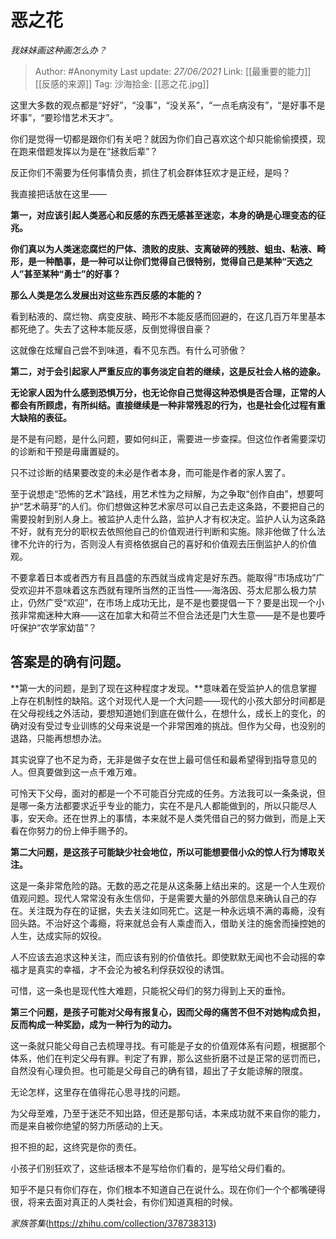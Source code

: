 # 恶之花
*我妹妹画这种画怎么办？*

> Author: #Anonymity
> Last update: *27/06/2021*
> Link: [[最重要的能力]] [[反感的来源]]
> Tag:
> 沙海拾金: [[恶之花.jpg]]

这里大多数的观点都是“好好”，“没事”，“没关系”，“一点毛病没有”，“是好事不是坏事”，“要珍惜艺术天才”。

你们是觉得一切都是跟你们有关吧？就因为你们自己喜欢这个却只能偷偷摸摸，现在跑来借题发挥以为是在“拯救后辈”？

反正你们不需要为任何事情负责，抓住了机会群体狂欢才是正经，是吗？

我直接把话放在这里——

**第一，对应该引起人类恶心和反感的东西无感甚至迷恋，本身的确是心理变态的征兆。**

**你们真以为人类迷恋腐烂的尸体、溃败的皮肤、支离破碎的残肢、蛆虫、粘液、畸形，是一种酷事，是一种可以让你们觉得自己很特别，觉得自己是某种“天选之人”甚至某种“勇士”的好事？**

**那么人类是怎么发展出对这些东西反感的本能的？**

看到粘液的、腐烂物、病变皮肤、畸形不本能反感而回避的，在这几百万年里基本都死绝了。失去了这种本能反感，反倒觉得很自豪？

这就像在炫耀自己尝不到味道，看不见东西。有什么可骄傲？

**第二，对于会引起家人严重反应的事务淡定自若的继续，这是反社会人格的迹象。**

**无论家人因为什么感到恐惧万分，也无论你自己觉得这种恐惧是否合理，正常的人都会有所顾虑，有所纠结。直接继续是一种非常残忍的行为，也是社会化过程有重大缺陷的表征。**

是不是有问题，是什么问题，要如何纠正，需要进一步查探。但这位作者需要深切的诊断和干预是毋庸置疑的。

只不过诊断的结果要改变的未必是作者本身，而可能是作者的家人罢了。

至于说想走“恐怖的艺术”路线，用艺术性为之辩解，为之争取“创作自由”，想要呵护“艺术萌芽”的人们。你们想做这种艺术家尽可以自己去走这条路，不要把自己的需要投射到别人身上。被监护人走什么路，监护人才有权决定。监护人认为这条路不好，就有充分的职权去依照他自己的价值观进行判断和实施。除非他做了什么法律不允许的行为，否则没人有资格依据自己的喜好和价值观去压倒监护人的价值观。

不要拿着日本或者西方有且昌盛的东西就当成肯定是好东西。能取得“市场成功”广受欢迎并不意味着这东西就有理所当然的正当性——海洛因、芬太尼那么极力禁止，仍然广受“欢迎”，在市场上成功无比，是不是也要提倡一下？要是出现一个小孩非常痴迷种大麻——这在加拿大和荷兰不但合法还是门大生意——是不是也要呼吁保护“农学家幼苗”？

**答案是的确有问题。**
-------------

**第一大的问题，是到了现在这种程度才发现。**意味着在受监护人的信息掌握上存在机制性的缺陷。这个对现代人是一个大问题——现代的小孩大部分时间都是在父母视线之外活动，要想知道她们到底在做什么，在想什么，成长上的变化，的确对没有受过专业训练的父母来说是一个非常困难的挑战。但作为父母，也没别的退路，只能再想想办法。

其实说穿了也不足为奇，无非是做子女在世上最可信任和最希望得到指导意见的人。但真要做到这一点千难万难。

可怜天下父母，面对的都是一个不可能百分完成的任务。方法我可以一条条说，但是哪一条方法都要求近乎专业的能力，实在不是凡人都能做到的，所以只能尽人事，安天命。还在世界上的事情，本来就不是人类凭借自己的努力做到，而是上天看在你努力的份上伸手赐予的。

**第二大问题，是这孩子可能缺少社会地位，所以可能想要借小众的惊人行为博取关注。**

这是一条非常危险的路。无数的恶之花是从这条藤上结出来的。这是一个人生观价值观问题。现代人常常没有永生信仰，于是需要大量的外部信息来确认自己的存在。关注既为存在的证据，失去关注如同死亡。这是一种永远填不满的毒瘾，没有回头路。不治好这个毒瘾，将来就总会有人乘虚而入，借助关注的施舍而操控她的人生，达成实际的奴役。

人不应该去追求这种关注，而应该有别的价值依托。即使默默无闻也不会动摇的幸福才是真实的幸福，才不会沦为被名利俘获奴役的诱饵。

可惜，这一条也是现代性大难题，只能祝父母们的努力得到上天的垂怜。

**第三个问题，是孩子可能对父母有报复心，因而父母的痛苦不但不对她构成负担，反而构成一种奖励，成为一种行为的动力。**

这一条就只能父母自己去梳理寻找。有可能是子女的价值观体系有问题，根据那个体系，他们在判定父母有罪。判定了有罪，那么这些折磨不过是正常的惩罚而已，自然没有心理负担。也可能是父母自己的确有错，超出了子女能谅解的限度。

无论怎样，这里存在值得花心思寻找的问题。

为父母至难，乃至于迷茫不知出路，但还是那句话，本来成功就不来自你的能力，而是来自被你绝望的努力所感动的上天。

担不担的起，这终究是你的责任。

小孩子们别狂欢了，这些话根本不是写给你们看的，是写给父母们看的。

知乎不是只有你们存在，你们根本不知道自己在说什么。现在你们一个个都嘴硬得很，将来去面对真正的人类社会，有你们知道真相的时候。

*家族答集*(https://zhihu.com/collection/378738313)
